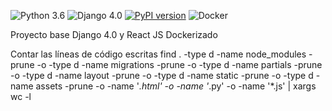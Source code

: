 ![Python 3.6](https://img.shields.io/badge/Python-3.6-blue.svg)
![Django 4.0](https://img.shields.io/badge/Django-3-blue.svg)
[![PyPI version](https://badge.fury.io/py/django-eth-events.svg)](https://badge.fury.io/py/django-eth-events)
![Docker](https://img.shields.io/badge/docker-blue.svg)

Proyecto base Django 4.0 y React JS Dockerizado


Contar las líneas de código escritas
find . -type d -name node_modules -prune -o -type d -name migrations -prune -o -type d -name partials -prune -o -type d -name layout -prune -o -type d -name static -prune -o -type d -name assets -prune -o -name '*.html' -o -name '*.py' -o -name '*.js' | xargs wc -l
